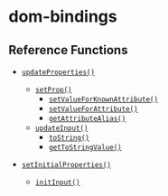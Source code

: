 # dom-bindings

## Reference Functions

- [
  `updateProperties()`](https://github.com/facebook/react/blob/main/packages/react-dom-bindings/src/client/ReactDOMComponent.js#L1398)
    - [
      `setProp()`](https://github.com/facebook/react/blob/main/packages/react-dom-bindings/src/client/ReactDOMComponent.js#L350)
        - [
          `setValueForKnownAttribute()`](https://github.com/facebook/react/blob/main/packages/react-dom-bindings/src/client/DOMPropertyOperations.js#L133)
        - [
          `setValueForAttribute()`](https://github.com/facebook/react/blob/main/packages/react-dom-bindings/src/client/DOMPropertyOperations.js#L97)
        - [
          `getAttributeAlias()`](https://github.com/facebook/react/blob/main/packages/react-dom-bindings/src/shared/getAttributeAlias.js)
    - [
      `updateInput()`](https://github.com/facebook/react/blob/main/packages/react-dom-bindings/src/client/ReactDOMInput.js#L85)
        - [
          `toString()`](https://github.com/facebook/react/blob/main/packages/react-dom-bindings/src/client/ToStringValue.js#L24)
        - [
          `getToStringValue()`](https://github.com/facebook/react/blob/main/packages/react-dom-bindings/src/client/ToStringValue.js#L30)

- [
  `setInitialProperties()`](https://github.com/facebook/react/blob/main/packages/react-dom-bindings/src/client/ReactDOMComponent.js#L1011)
    - [
      `initInput()`](https://github.com/facebook/react/blob/main/packages/react-dom-bindings/src/client/ReactDOMInput.js#L202)